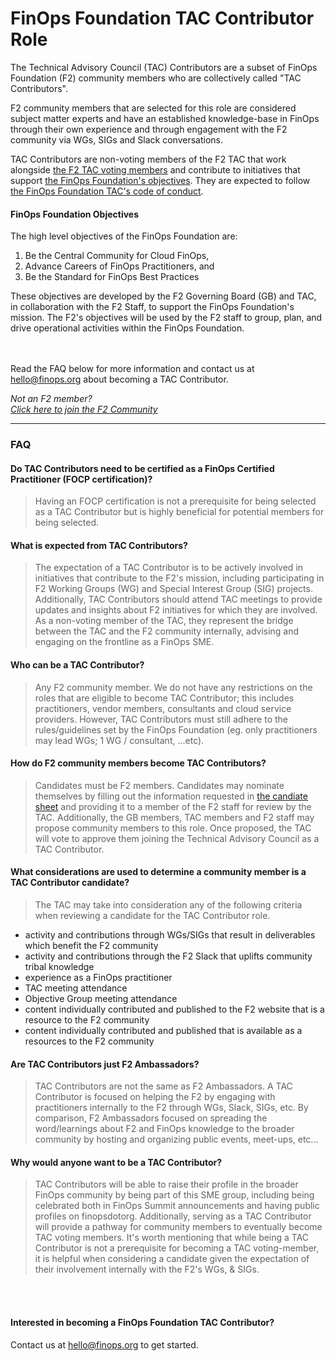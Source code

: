 # FinOps Foundation TAC Contributor Role

The Technical Advisory Council (TAC) Contributors are a subset of FinOps Foundation (F2) community members who are collectively called "TAC Contributors".  


F2 community members that are selected for this role are considered subject matter experts and have an established knowledge-base in FinOps through their own experience and through engagement with the F2 community via WGs, SIGs and Slack conversations.

TAC Contributors are non-voting members of the F2 TAC that work alongside [the F2 TAC voting members](https://github.com/finopsfoundation/tac) and contribute to initiatives that support [the FinOps Foundation's objectives](https://www.finops.org/about/). They are expected to follow [the FinOps Foundation TAC's code of conduct](/codeofconduct.md).

#### FinOps Foundation Objectives
The high level objectives of the FinOps Foundation are:
1. Be the Central Community for Cloud FinOps,
2. Advance Careers of FinOps Practitioners, and
3. Be the Standard for FinOps Best Practices

These objectives are developed by the F2 Governing Board (GB) and TAC, in collaboration with the F2 Staff, to support the FinOps Foundation's mission. The F2's objectives will be used by the F2 staff to group,  plan,  and  drive operational activities within the FinOps Foundation.

<br><br>
Read the FAQ below for more information and contact us at  <a href="mailto:hello@finops.org">hello@finops.org</a>  about becoming a TAC Contributor.

_Not an F2 member?  
[Click here to join the F2 Community](https://www.finops.org/membership/)_


---
### FAQ

#### Do TAC Contributors need to be certified as a FinOps Certified Practitioner (FOCP certification)?
> Having an FOCP certification is not a prerequisite for being selected as a TAC Contributor but is highly beneficial for potential members for being selected.


#### What is expected from TAC Contributors?
> The expectation of a TAC Contributor is to be actively involved in initiatives that contribute to the F2's mission, including participating in F2 Working Groups (WG) and Special Interest Group (SIG) projects.  Additionally, TAC Contributors should attend  TAC meetings to provide updates and insights about F2 initiatives for which they are involved.  As a non-voting member of the TAC, they represent  the bridge between the TAC and the F2 community internally, advising and engaging on the frontline as a FinOps SME.


#### Who can be a TAC Contributor?
> Any F2 community member.  We do not have any restrictions on the roles that are eligible to become TAC Contributor; this includes practitioners, vendor members, consultants and cloud service providers. However, TAC Contributors must still adhere to the rules/guidelines set by the FinOps Foundation (eg. only practitioners may lead WGs; 1 WG / consultant, …etc).



#### How do F2 community members become TAC Contributors?
> Candidates must be F2 members.  Candidates may nominate themselves by filling out the information requested in [the candiate sheet](https://docs.google.com/document/d/1Y3_FfEYR1VYiSwfMbbzgc5i10wJhIsKeT7vOXtVqe90/edit?usp=sharing) and providing it to a member of the F2 staff for review by the TAC.  Additionally, the GB members, TAC members and F2 staff may propose community members to this role.  Once proposed, the TAC will vote to approve them joining the Technical Advisory Council as a TAC Contributor.



#### What considerations are used to determine a community member is a TAC Contributor candidate?
> The TAC may take into consideration any of the following criteria when reviewing a candidate for the TAC Contributor role.
- activity and contributions through WGs/SIGs that result in deliverables which benefit the F2 community
- activity and contributions through the F2 Slack that uplifts community tribal knowledge
- experience as a FinOps practitioner
- TAC meeting attendance
- Objective Group meeting attendance
- content individually contributed and published to the F2 website that is a resource to the F2 community
- content individually contributed and published that is available as a resources to the F2 community



#### Are TAC Contributors just F2 Ambassadors?
> TAC Contributors are not the same as F2 Ambassadors. A TAC Contributor is focused on helping the F2 by engaging with practitioners internally to the F2 through WGs, Slack, SIGs, etc.  By comparison, F2 Ambassadors focused on spreading the word/learnings about F2 and FinOps knowledge to the broader community by hosting and organizing public events, meet-ups, etc...




#### Why would anyone want to be a TAC Contributor?
> TAC Contributors will be able to raise their profile in the broader FinOps community by being part of this SME group, including being celebrated both in FinOps Summit announcements and having public profiles on finopsdotorg.  Additionally, serving as a TAC Contributor will provide a pathway for community members to eventually become TAC voting members. It's worth mentioning that while being a TAC Contributor is not a prerequisite for becoming a TAC voting-member, it is helpful when considering a candidate given the expectation of their involvement internally with the F2's WGs, & SIGs.

<br><br>
#### Interested in becoming a FinOps Foundation TAC Contributor?

Contact us at  <a href="mailto:hello@finops.org">hello@finops.org</a> to get started.
